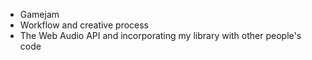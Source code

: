 - Gamejam
- Workflow and creative process
- The Web Audio API and incorporating my library with other people's code